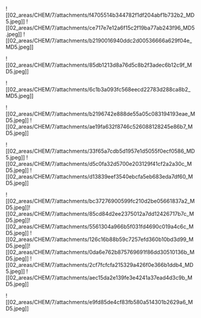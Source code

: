 ![[02_areas/CHEM/7/attachments/f4705514b344782f1df204abf1b732b2_MD5.jpeg]]
![[02_areas/CHEM/7/attachments/ce717e7e12a6f15c2f19ba77ab243f96_MD5.jpeg]]
![[02_areas/CHEM/7/attachments/b2190016940ddc2d00536666a629f04e_MD5.jpeg]]

![[02_areas/CHEM/7/attachments/85db1213d8a76d5c8b2f3adec6b12c9f_MD5.jpeg]]



![[02_areas/CHEM/7/attachments/6c1b3a093fc568eecd22783d288ca8b2_MD5.jpeg]]

![[02_areas/CHEM/7/attachments/b2196742e888de55a05c083194193eae_MD5.jpeg]]
![[02_areas/CHEM/7/attachments/ae19fa632f8746c526088128245e86b7_MD5.jpeg]]

![[02_areas/CHEM/7/attachments/33f65a7cdb5d1957e1d5055f0ecf0586_MD5.jpeg]]
![[02_areas/CHEM/7/attachments/d5c0fa32d5700e203129f41cf2a2a30c_MD5.jpeg]]
![[02_areas/CHEM/7/attachments/d13839eef3540ebcfa5eb683eda7df60_MD5.jpeg]]

![[02_areas/CHEM/7/attachments/bc37276900599fc210d2be05661837a2_MD5.jpeg]]![[02_areas/CHEM/7/attachments/85cd84d2ee2375012a7dd12426717b7c_MD5.jpeg]]![[02_areas/CHEM/7/attachments/5561304a966b5f031fd4690c019a4c6c_MD5.jpeg]]
![[02_areas/CHEM/7/attachments/126c16b88b59c7257efd360b10bd3d99_MD5.jpeg]]![[02_areas/CHEM/7/attachments/0da6e762b875769691f86dd30510136b_MD5.jpeg]]
![[02_areas/CHEM/7/attachments/2cf7fcfcfa215329a426f0e366b1ddb4_MD5.jpeg]]
![[02_areas/CHEM/7/attachments/aec15da2e139fe3e4241a37ead4d3c9b_MD5.jpeg]]

![[02_areas/CHEM/7/attachments/e9fd85de4cf83fb580a514301b2629a6_MD5.jpeg]]